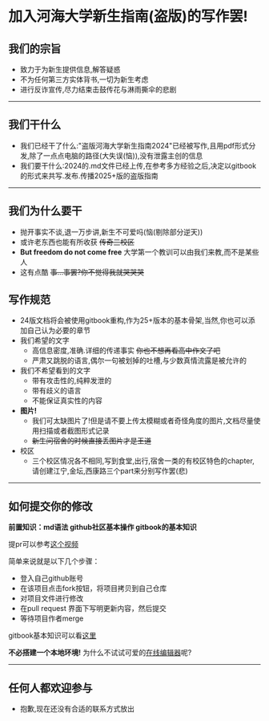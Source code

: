 # 加入河海大学新生指南(盗版)的写作罢!

## 我们的宗旨
- 致力于为新生提供信息,解答疑惑
- 不为任何第三方实体背书,一切为新生考虑
- 进行反诈宣传,尽力结束击鼓传花与淋雨撕伞的悲剧
-------------------------------
## 我们干什么
- 我们已经干了什么:"盗版河海大学新生指南2024"已经被写作,且用pdf形式分发,除了一点点电脑的路径(大失误(恼)),没有泄露主创的信息
- 我们要干什么:2024的.md文件已经上传,在参考多方经验之后,决定以gitbook的形式来共写.发布.传播2025+版的盗版指南
-------------------------------

## 我们为什么要干
- 抛开事实不谈,退一万步讲,新生不可爱吗(恼(剔除部分逆天))
- 或许老东西也能有所收获 ~~传奇三校区~~
- **But freedom do not come free** 大学第一个教训可以由我们来教,而不是某些人
- 这有点酷 ~~事...事罢?你不觉得我就哭哭哭~~

## 写作规范
- 24版文档将会被使用gitbook重构,作为25+版本的基本骨架,当然,你也可以添加自己认为必要的章节
- 我们希望的文字
  - 高信息密度,准确.详细的传递事实 ~~你也不想再看高中作文了吧~~
  - 严肃又跳脱的语言,偶尔一句被划掉的吐槽,与少数真情流露是被允许的
- 我们不希望看到的文字
  - 带有攻击性的,纯粹发泄的
  - 带有歧义的语言
  - 不能保证真实性的内容
- **图片!**
  - 我们可太缺图片了!但是请不要上传太模糊或者奇怪角度的图片,文档尽量使用扫描或者截图形式记录
  - ~~新生问宿舍的时候直接丢图片才是王道~~
- 校区
  - 三个校区情况各不相同,写到食堂,出行,宿舍一类的有校区特色的chapter,请创建江宁,金坛,西康路三个part来分别写作罢(悲)

-------------------------------
## 如何提交你的修改
**前置知识：md语法 github社区基本操作 gitbook的基本知识**

提pr可以参考[这个视频](https://www.bilibili.com/video/BV1ei4y1s7pU/ "如何提交pr")

简单来说就是以下几个步骤：
- 登入自己github账号
- 在该项目点击fork按钮，将项目拷贝到自己仓库
- 对项目文件进行修改
- 在pull request 界面下写明更新内容，然后提交
- 等待项目作者merge

gitbook基本知识可以看[这里](https://jiangminggithub.github.io/gitbook/4-config.html)  

**不必搭建一个本地环境!** 为什么不试试可爱的[在线编辑器](https://www.gitbook.com/)呢?

-------------------------------
## 任何人都欢迎参与
- 抱歉,现在还没有合适的联系方式放出
